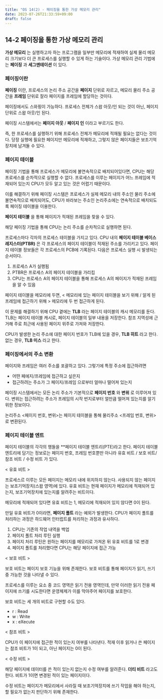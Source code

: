 ```yaml
---
title: "OS 14(2) - 페이징을 통한 가상 메모리 관리"
date: 2023-07-26T21:33:59+09:00
draft: false
---
```


## 14-2 페이징을 통한 가상 메모리 관리
**가상 메모리** 는 실행하고자 하는 프로그램을 일부만 메모리에 적재하여 실제 물리 메모리 크기보다 더 큰 프로세스를 실행할 수 있게 하는 기술이다.
가상 메모리 관리 기법에는 **페이징** 과 **세그멘테이션** 이 있다.
### 페이징이란
**페이징** 이란, 프로세스의 논리 주소 공간을 **페이지** 단위로 자르고,
메모리 물리 주소 공간을 **프레임** 단위로 잘라 페이지를 프레임에 할당하는 것이다.

페이징에서도 스와핑이 가능하다.
프로세스 전체가 스왑 아웃/인 되는 것이 아닌, 페이지 단위로 스왑 아웃/인 된다.

페이징 시스템에서는 **페이지 아웃** / **페이지 인** 이라고 부르기도 한다.

즉, 한 프로세스를 실행하기 위해 프로세스 전체가 메모리에 적재될 필요는 없다는 것이다.
당장 실행에 필요한 페이지만 메모리에 적재하고, 그렇지 않은 페이지들은 보조기억장치에 남겨둘 수 있다.

### 페이지 테이블
페이징 기법을 통해 프로세스가 메모리에 불연속적으로 배치되어있다면, CPU는 해당 프로세스를 순차적으로 실행할 수 없다.
프로세스를 이루는 페이지가 어느 프레임에 적재되어 있는지 CPU가 모두 알고 있는 것은 어렵기 때문이다.

이를 해결하기 위해 페이징 시스템은
프로세스가 실제 메모리 내의 주소인 물리 주소에 불연속적으로 배치되어도,
CPU가 바라보는 주소인 논리주소에는 연속적으로 배치되도록 페이징 테이블을 이용한다.

**페이지 테이블** 을 통해 페이지가 적재된 프레임을 찾을 수 있다.

해당 페이징 기법을 통해 CPU는 논리 주소를 순차적으로 실행하면 된다.


프로세스마다 각자의 프로세스 테이블을 가지고 있다. CPU 내의 **페이지 테이블 베이스 레지스터(PTBR)** 은 각 프로세스의 페이지 테이블이 적재된 주소를 가리키고 있다. 페이지 테이블 정보들은 각
프로세스의 PCB에 기록된다.
다음은 프로세스 실행 시 발생되는 순서이다.

1. 프로세스 A가 실행됨
2. PTBR은 프로세스 A의 페이지 테이블을 가리킴
3. CPU는 프로세스 A의 페이지 테이블을 통해 프로세스 A의 페이지가 적재된 프레임을 알 수 있음

페이지 테이블을 메모리에 두면, < 메모리에 있는 페이지 테이블을 보기 위해 / 알게 된 프레임에 접근하기 위해 > 메모리에 두 번 접근하게 된다.

이 문제를 해결하기 위해 CPU 곁에는 **TLB** 라는 페이지 테이블의 캐시 메모리를 둔다. TLB는 페이지 테이블 캐시로, 페이지 테이블의 일부 내용을 저장한다.
참조 지역성에 근거해 주로 최근에 사용된 페이지 위주로 가져와 저장한다.

CPU가 발생한 논리 주소에 대한 페이지 번호가 TLB에 있을 경우, **TLB 히트** 라고 한다. 없는 경우, **TLB 미스** 라고 한다.

### 페이징에서의 주소 변환

페이지와 프레임은 여러 주소를 포괄하고 있다. 그렇기에 특정 주소에 접근하려면

- 어떤 페에지/프레임에 접근하고 싶은지
- 접근하려는 주소가 그 페이지/프레임 으로부터 얼마나 떨어져 있는지

페이징 시스템에서는 모든 논리 주소가 기본적으로 **페이지 번호** 와 **변위** 로 이루어져 있다.
변위는 접근하려는 주소가 프레임의 시작 번지로부터 얼만큼 떨어져 있는지를 알기 위한 정보이다.

논리주소 <페이지 번호, 변위>는 페이지 테이블을 통해 물리주소 <프레임 번호, 변위> 로 변환된다.

### 페이지 테이블 엔트

페이지 테이블의 각각의 행들을 **페이지 테이블 엔트리(PTE)라고 한다. 페이지 테이블 엔트리에 담기는 정보로는 페이지 번호, 프레임 번호뿐만 아니라 유효 비트 / 보호 비트/ 참조 비트 / 수정 비트 가 있다.

< 유효 비트 >

프로세스르 이루는 모든 페이지는 메모리 내에 위치하지 않는다. 사용되지 않는 페이지는 보조기억장치(스왑 영역)에 있다.
유효 비트는 현재 페이지가 메모리에 적재되어 있는지, 보조기억장치에 있는지를 알려주는 비트이다.

메모리에 적재되어 있다면 유효 비트는 1, 메모리에 적재되어 있지 않다면 0이 된다.

만일 유효 비트가 0이라면, **페이지 폴트** 라는 예외가 발생한다. CPU가 페이지 폴트를 처리하는 과정은 하드웨어 인터럽트를 처리하는 과정과 유사하다.
1. CPU는 기존의 작업 내역을 백업
2. 페이지 폴트 처리 루틴 실행
3. 페이지 처리 루틴은 원하는 페이지를 메모리로 가져온 뒤 유효 비트를 1로 변경
4. 페이지 폴트를 처리했다면 CPU는 해당 페이지에 접근 가능

< 보호 비트 >

보호 비트는 페이지 보호 기능을 위해 존재한다. 보호 비트를 통해 페이지가 읽기, 쓰기 중 가능한 것을 나타낼 수 있다.

프로세스를 이루는 요소 중 코드 영역은 읽기 전용 영역인데, 만약 이러한 읽기 전용 페이지에 쓰기를 시도한다면 운영체제가 이를 막아주어 페이지를 보호한다.

보호 비트는 세 개의 비트로 구현할 수도 있다.
- r : Read
- w : Write
- x : eXecute

< 참조 비트 >

CPU가 이 페이지에 접근한 적이 있는지 여부를 나타낸다. 적재 이후 읽거나 쓴 페이지는 참조 비트가 1이 되고, 아닌 페이지는 0이 된다.

< 수정 비트 >

해당 페이지에 데이터를 쓴 적이 있는지 없는지 수정 여부를 알려준다. **더티 비트** 라고도 한다. 비트가 1이면 변경된 적이 있는 페이지이다.

수정 비트는 페이지가 메모리에서 사라질 때 보조기억장치에 쓰기 작업을 해야 하는지, 할 필요가 없는지 판단하기 위해 존재한다.